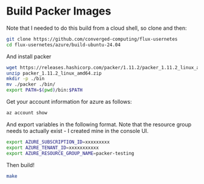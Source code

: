 # Build Packer Images

Note that I needed to do this build from a cloud shell, so clone and then:

```bash
git clone https://github.com/converged-computing/flux-usernetes
cd flux-usernetes/azure/build-ubuntu-24.04
```

And install packer

```bash
wget https://releases.hashicorp.com/packer/1.11.2/packer_1.11.2_linux_amd64.zip
unzip packer_1.11.2_linux_amd64.zip
mkdir -p ./bin
mv ./packer ./bin/
export PATH=$(pwd)/bin:$PATH
```

Get your account information for azure as follows:

```bash
az account show 
```

And export variables in the following format. Note that the resource group needs to actually exist - I created mine in the console UI.

```bash
export AZURE_SUBSCRIPTION_ID=xxxxxxxxx
export AZURE_TENANT_ID=xxxxxxxxxxx
export AZURE_RESOURCE_GROUP_NAME=packer-testing
```

Then build!

```bash
make
```
